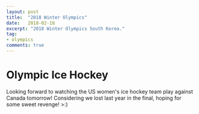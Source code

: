 ```yaml
---
layout: post
title:  "2018 Winter Olympics"
date:   2018-02-18
excerpt: "2018 Winter Olympics South Korea."
tag:
- olympics
comments: true
---
```


Olympic Ice Hockey
==================

Looking forward to watching the US women's ice hockey team play against Canada tomorrow!
Considering we lost last year in the final, hoping for some sweet revenge! >:)
